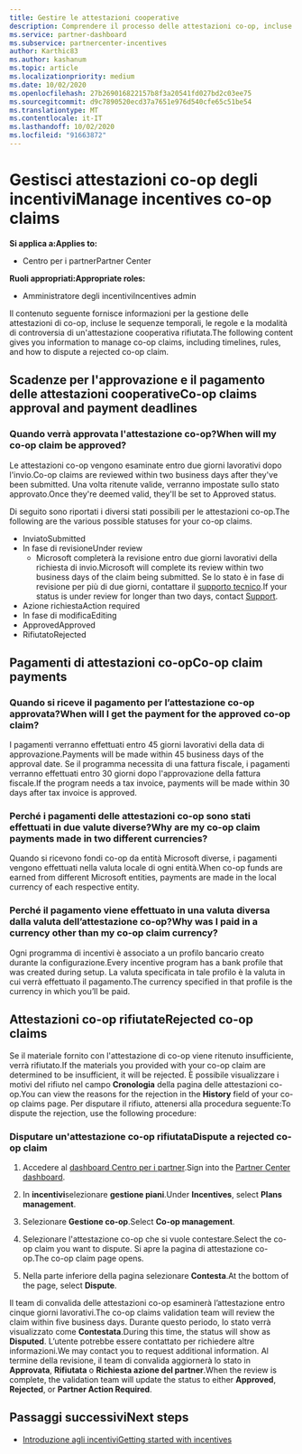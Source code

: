 ```yaml
---
title: Gestire le attestazioni cooperative
description: Comprendere il processo delle attestazioni co-op, incluse le scadenze, i problemi di valuta e come disputare un'attestazione co-op rifiutata.
ms.service: partner-dashboard
ms.subservice: partnercenter-incentives
author: Karthic83
ms.author: kashanum
ms.topic: article
ms.localizationpriority: medium
ms.date: 10/02/2020
ms.openlocfilehash: 27b269016822157b8f3a20541fd027bd2c03ee75
ms.sourcegitcommit: d9c7890520ecd37a7651e976d540cfe65c51be54
ms.translationtype: MT
ms.contentlocale: it-IT
ms.lasthandoff: 10/02/2020
ms.locfileid: "91663872"
---
```

# <a name="manage-incentives-co-op-claims"></a><span data-ttu-id="6e627-103">Gestisci attestazioni co-op degli incentivi</span><span class="sxs-lookup"><span data-stu-id="6e627-103">Manage incentives co-op claims</span></span>

<span data-ttu-id="6e627-104">**Si applica a:**</span><span class="sxs-lookup"><span data-stu-id="6e627-104">**Applies to:**</span></span>

- <span data-ttu-id="6e627-105">Centro per i partner</span><span class="sxs-lookup"><span data-stu-id="6e627-105">Partner Center</span></span>

<span data-ttu-id="6e627-106">**Ruoli appropriati:**</span><span class="sxs-lookup"><span data-stu-id="6e627-106">**Appropriate roles:**</span></span>

- <span data-ttu-id="6e627-107">Amministratore degli incentivi</span><span class="sxs-lookup"><span data-stu-id="6e627-107">Incentives admin</span></span>

<span data-ttu-id="6e627-108">Il contenuto seguente fornisce informazioni per la gestione delle attestazioni di co-op, incluse le sequenze temporali, le regole e la modalità di controversia di un'attestazione cooperativa rifiutata.</span><span class="sxs-lookup"><span data-stu-id="6e627-108">The following content gives you information to manage co-op claims, including timelines, rules, and how to dispute a rejected co-op claim.</span></span>

## <a name="co-op-claims-approval-and-payment-deadlines"></a><span data-ttu-id="6e627-109">Scadenze per l'approvazione e il pagamento delle attestazioni cooperative</span><span class="sxs-lookup"><span data-stu-id="6e627-109">Co-op claims approval and payment deadlines</span></span>

### <a name="when-will-my-co-op-claim-be-approved"></a><span data-ttu-id="6e627-110">Quando verrà approvata l'attestazione co-op?</span><span class="sxs-lookup"><span data-stu-id="6e627-110">When will my co-op claim be approved?</span></span>

<span data-ttu-id="6e627-111">Le attestazioni co-op vengono esaminate entro due giorni lavorativi dopo l'invio.</span><span class="sxs-lookup"><span data-stu-id="6e627-111">Co-op claims are reviewed within two business days after they've been submitted.</span></span> <span data-ttu-id="6e627-112">Una volta ritenute valide, verranno impostate sullo stato approvato.</span><span class="sxs-lookup"><span data-stu-id="6e627-112">Once they're deemed valid, they'll be set to Approved status.</span></span>  

<span data-ttu-id="6e627-113">Di seguito sono riportati i diversi stati possibili per le attestazioni co-op.</span><span class="sxs-lookup"><span data-stu-id="6e627-113">The following are the various possible statuses for your co-op claims.</span></span>

- <span data-ttu-id="6e627-114">Inviato</span><span class="sxs-lookup"><span data-stu-id="6e627-114">Submitted</span></span>
- <span data-ttu-id="6e627-115">In fase di revisione</span><span class="sxs-lookup"><span data-stu-id="6e627-115">Under review</span></span>
  - <span data-ttu-id="6e627-116">Microsoft completerà la revisione entro due giorni lavorativi della richiesta di invio.</span><span class="sxs-lookup"><span data-stu-id="6e627-116">Microsoft will complete its review within two business days of the claim being submitted.</span></span> <span data-ttu-id="6e627-117">Se lo stato è in fase di revisione per più di due giorni, contattare il [supporto tecnico](https://partner.microsoft.com/dashboard/support/incentives/servicerequests?category=incentives).</span><span class="sxs-lookup"><span data-stu-id="6e627-117">If your status is under review for longer than two days, contact [Support](https://partner.microsoft.com/dashboard/support/incentives/servicerequests?category=incentives).</span></span>
- <span data-ttu-id="6e627-118">Azione richiesta</span><span class="sxs-lookup"><span data-stu-id="6e627-118">Action required</span></span>
- <span data-ttu-id="6e627-119">In fase di modifica</span><span class="sxs-lookup"><span data-stu-id="6e627-119">Editing</span></span>
- <span data-ttu-id="6e627-120">Approved</span><span class="sxs-lookup"><span data-stu-id="6e627-120">Approved</span></span>
- <span data-ttu-id="6e627-121">Rifiutato</span><span class="sxs-lookup"><span data-stu-id="6e627-121">Rejected</span></span>

## <a name="co-op-claim-payments"></a><span data-ttu-id="6e627-122">Pagamenti di attestazioni co-op</span><span class="sxs-lookup"><span data-stu-id="6e627-122">Co-op claim payments</span></span>

### <a name="when-will-i-get-the-payment-for-the-approved-co-op-claim"></a><span data-ttu-id="6e627-123">Quando si riceve il pagamento per l’attestazione co-op approvata?</span><span class="sxs-lookup"><span data-stu-id="6e627-123">When will I get the payment for the approved co-op claim?</span></span>

<span data-ttu-id="6e627-124">I pagamenti verranno effettuati entro 45 giorni lavorativi della data di approvazione.</span><span class="sxs-lookup"><span data-stu-id="6e627-124">Payments will be made within 45 business days of the approval date.</span></span> <span data-ttu-id="6e627-125">Se il programma necessita di una fattura fiscale, i pagamenti verranno effettuati entro 30 giorni dopo l'approvazione della fattura fiscale.</span><span class="sxs-lookup"><span data-stu-id="6e627-125">If the program needs a tax invoice, payments will be made within 30 days after tax invoice is approved.</span></span>

### <a name="why-are-my-co-op-claim-payments-made-in-two-different-currencies"></a><span data-ttu-id="6e627-126">Perché i pagamenti delle attestazioni co-op sono stati effettuati in due valute diverse?</span><span class="sxs-lookup"><span data-stu-id="6e627-126">Why are my co-op claim payments made in two different currencies?</span></span>

<span data-ttu-id="6e627-127">Quando si ricevono fondi co-op da entità Microsoft diverse, i pagamenti vengono effettuati nella valuta locale di ogni entità.</span><span class="sxs-lookup"><span data-stu-id="6e627-127">When co-op funds are earned from different Microsoft entities, payments are made in the local currency of each respective entity.</span></span>  

### <a name="why-was-i-paid-in-a-currency-other-than-my-co-op-claim-currency"></a><span data-ttu-id="6e627-128">Perché il pagamento viene effettuato in una valuta diversa dalla valuta dell’attestazione co-op?</span><span class="sxs-lookup"><span data-stu-id="6e627-128">Why was I paid in a currency other than my co-op claim currency?</span></span>

<span data-ttu-id="6e627-129">Ogni programma di incentivi è associato a un profilo bancario creato durante la configurazione.</span><span class="sxs-lookup"><span data-stu-id="6e627-129">Every incentive program has a bank profile that was created during setup.</span></span> <span data-ttu-id="6e627-130">La valuta specificata in tale profilo è la valuta in cui verrà effettuato il pagamento.</span><span class="sxs-lookup"><span data-stu-id="6e627-130">The currency specified in that profile is the currency in which you’ll be paid.</span></span>

## <a name="rejected-co-op-claims"></a><span data-ttu-id="6e627-131">Attestazioni co-op rifiutate</span><span class="sxs-lookup"><span data-stu-id="6e627-131">Rejected co-op claims</span></span>

<span data-ttu-id="6e627-132">Se il materiale fornito con l'attestazione di co-op viene ritenuto insufficiente, verrà rifiutato.</span><span class="sxs-lookup"><span data-stu-id="6e627-132">If the materials you provided with your co-op claim are determined to be insufficient, it will be rejected.</span></span> <span data-ttu-id="6e627-133">È possibile visualizzare i motivi del rifiuto nel campo **Cronologia** della pagina delle attestazioni co-op.</span><span class="sxs-lookup"><span data-stu-id="6e627-133">You can view the reasons for the rejection in the **History** field of your co-op claims page.</span></span> <span data-ttu-id="6e627-134">Per disputare il rifiuto, attenersi alla procedura seguente:</span><span class="sxs-lookup"><span data-stu-id="6e627-134">To dispute the rejection, use the following procedure:</span></span>

### <a name="dispute-a-rejected-co-op-claim"></a><span data-ttu-id="6e627-135">Disputare un'attestazione co-op rifiutata</span><span class="sxs-lookup"><span data-stu-id="6e627-135">Dispute a rejected co-op claim</span></span>

1. <span data-ttu-id="6e627-136">Accedere al [dashboard Centro per i partner](https://partner.microsoft.com/dashboard/).</span><span class="sxs-lookup"><span data-stu-id="6e627-136">Sign into the [Partner Center dashboard](https://partner.microsoft.com/dashboard/).</span></span>

2. <span data-ttu-id="6e627-137">In **incentivi**selezionare **gestione piani**.</span><span class="sxs-lookup"><span data-stu-id="6e627-137">Under **Incentives**, select **Plans management**.</span></span>

3. <span data-ttu-id="6e627-138">Selezionare **Gestione co-op**.</span><span class="sxs-lookup"><span data-stu-id="6e627-138">Select **Co-op management**.</span></span>

4. <span data-ttu-id="6e627-139">Selezionare l'attestazione co-op che si vuole contestare.</span><span class="sxs-lookup"><span data-stu-id="6e627-139">Select the co-op claim you want to dispute.</span></span> <span data-ttu-id="6e627-140">Si apre la pagina di attestazione co-op.</span><span class="sxs-lookup"><span data-stu-id="6e627-140">The co-op claim page opens.</span></span>

5. <span data-ttu-id="6e627-141">Nella parte inferiore della pagina selezionare **Contesta**.</span><span class="sxs-lookup"><span data-stu-id="6e627-141">At the bottom of the page, select **Dispute**.</span></span>

<span data-ttu-id="6e627-142">Il team di convalida delle attestazioni co-op esaminerà l’attestazione entro cinque giorni lavorativi.</span><span class="sxs-lookup"><span data-stu-id="6e627-142">The co-op claims validation team will review the claim within five business days.</span></span> <span data-ttu-id="6e627-143">Durante questo periodo, lo stato verrà visualizzato come **Contestata**.</span><span class="sxs-lookup"><span data-stu-id="6e627-143">During this time, the status will show as **Disputed**.</span></span> <span data-ttu-id="6e627-144">L’utente potrebbe essere contattato per richiedere altre informazioni.</span><span class="sxs-lookup"><span data-stu-id="6e627-144">We may contact you to request additional information.</span></span> <span data-ttu-id="6e627-145">Al termine della revisione, il team di convalida aggiornerà lo stato in **Approvata**, **Rifiutata** o **Richiesta azione del partner**.</span><span class="sxs-lookup"><span data-stu-id="6e627-145">When the review is complete, the validation team will update the status to either **Approved**, **Rejected**, or **Partner Action Required**.</span></span>

## <a name="next-steps"></a><span data-ttu-id="6e627-146">Passaggi successivi</span><span class="sxs-lookup"><span data-stu-id="6e627-146">Next steps</span></span>

- [<span data-ttu-id="6e627-147">Introduzione agli incentivi</span><span class="sxs-lookup"><span data-stu-id="6e627-147">Getting started with incentives</span></span>](incentives-get-started-intro.md)
